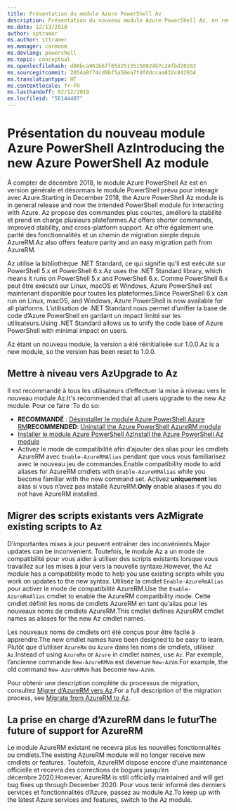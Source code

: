```yaml
---
title: Présentation du module Azure PowerShell Az
description: Présentation du nouveau module Azure PowerShell Az, en remplacement du module AzureRM.
ms.date: 12/13/2018
author: sptramer
ms.author: sttramer
ms.manager: carmonm
ms.devlang: powershell
ms.topic: conceptual
ms.openlocfilehash: d08bca962b6ff65d25135150824b7c24fbd20103
ms.sourcegitcommit: 2054a8f74cd9bf5a50ea7fdfddccaa632c842934
ms.translationtype: HT
ms.contentlocale: fr-FR
ms.lasthandoff: 02/12/2019
ms.locfileid: "56144407"
---
```

# <a name="introducing-the-new-azure-powershell-az-module"></a><span data-ttu-id="0296c-103">Présentation du nouveau module Azure PowerShell Az</span><span class="sxs-lookup"><span data-stu-id="0296c-103">Introducing the new Azure PowerShell Az module</span></span>

<span data-ttu-id="0296c-104">À compter de décembre 2018, le module Azure PowerShell Az est en version générale et désormais le module PowerShell prévu pour interagir avec Azure.</span><span class="sxs-lookup"><span data-stu-id="0296c-104">Starting in December 2018, the Azure PowerShell Az module is in general release and now the intended PowerShell module for interacting with Azure.</span></span> <span data-ttu-id="0296c-105">Az propose des commandes plus courtes, améliore la stabilité et prend en charge plusieurs plateformes.</span><span class="sxs-lookup"><span data-stu-id="0296c-105">Az offers shorter commands, improved stability, and cross-platform support.</span></span> <span data-ttu-id="0296c-106">Az offre également une parité des fonctionnalités et un chemin de migration simple depuis AzureRM.</span><span class="sxs-lookup"><span data-stu-id="0296c-106">Az also offers feature parity and an easy migration path from AzureRM.</span></span>

<span data-ttu-id="0296c-107">Az utilise la bibliothèque .NET Standard, ce qui signifie qu’il est exécuté sur PowerShell 5.x et PowerShell 6.x.</span><span class="sxs-lookup"><span data-stu-id="0296c-107">Az uses the .NET Standard library, which means it runs on PowerShell 5.x and PowerShell 6.x.</span></span>
<span data-ttu-id="0296c-108">Comme PowerShell 6.x peut être exécuté sur Linux, macOS et Windows, Azure PowerShell est maintenant disponible pour toutes les plateformes.</span><span class="sxs-lookup"><span data-stu-id="0296c-108">Since PowerShell 6.x can run on Linux, macOS, and Windows, Azure PowerShell is now available for all platforms.</span></span>
<span data-ttu-id="0296c-109">L’utilisation de .NET Standard nous permet d’unifier la base de code d’Azure PowerShell en gardant un impact limité sur les utilisateurs.</span><span class="sxs-lookup"><span data-stu-id="0296c-109">Using .NET Standard allows us to unify the code base of Azure PowerShell with minimal impact on users.</span></span>

<span data-ttu-id="0296c-110">Az étant un nouveau module, la version a été réinitialisée sur 1.0.0.</span><span class="sxs-lookup"><span data-stu-id="0296c-110">Az is a new module, so the version has been reset to 1.0.0.</span></span>

## <a name="upgrade-to-az"></a><span data-ttu-id="0296c-111">Mettre à niveau vers Az</span><span class="sxs-lookup"><span data-stu-id="0296c-111">Upgrade to Az</span></span>

<span data-ttu-id="0296c-112">Il est recommandé à tous les utilisateurs d’effectuer la mise à niveau vers le nouveau module Az.</span><span class="sxs-lookup"><span data-stu-id="0296c-112">It's recommended that all users upgrade to the new Az module.</span></span> <span data-ttu-id="0296c-113">Pour ce faire :</span><span class="sxs-lookup"><span data-stu-id="0296c-113">To do so:</span></span>

* <span data-ttu-id="0296c-114">__RECOMMANDÉ__ : [Désinstaller le module Azure PowerShell Azure RM](/powershell/azure/uninstall-az-ps#uninstall-the-azurerm-module)</span><span class="sxs-lookup"><span data-stu-id="0296c-114">__RECOMMENDED__: [Uninstall the Azure PowerShell AzureRM module](/powershell/azure/uninstall-az-ps#uninstall-the-azurerm-module)</span></span>
* [<span data-ttu-id="0296c-115">Installer le module Azure PowerShell Az</span><span class="sxs-lookup"><span data-stu-id="0296c-115">Install the Azure PowerShell Az module</span></span>](/powershell/azure/install-az-ps)
* <span data-ttu-id="0296c-116">Activez le mode de compatibilité afin d’ajouter des alias pour les cmdlets AzureRM avec `Enable-AzureRMAlias` pendant que vous vous familiarisez avec le nouveau jeu de commandes.</span><span class="sxs-lookup"><span data-stu-id="0296c-116">Enable compatibility mode to add aliases for AzureRM cmdlets with `Enable-AzureRMAlias` while you become familiar with the new command set.</span></span> <span data-ttu-id="0296c-117">Activez __uniquement__ les alias si vous n’avez pas installé AzureRM.</span><span class="sxs-lookup"><span data-stu-id="0296c-117">__Only__ enable aliases if you do not have AzureRM installed.</span></span>

## <a name="migrate-existing-scripts-to-az"></a><span data-ttu-id="0296c-118">Migrer des scripts existants vers Az</span><span class="sxs-lookup"><span data-stu-id="0296c-118">Migrate existing scripts to Az</span></span>

<span data-ttu-id="0296c-119">D’importantes mises à jour peuvent entraîner des inconvénients.</span><span class="sxs-lookup"><span data-stu-id="0296c-119">Major updates can be inconvenient.</span></span> <span data-ttu-id="0296c-120">Toutefois, le module Az a un mode de compatibilité pour vous aider à utiliser des scripts existants lorsque vous travaillez sur les mises à jour vers la nouvelle syntaxe.</span><span class="sxs-lookup"><span data-stu-id="0296c-120">However, the Az module has a compatibility mode to help you use existing scripts while you work on updates to the new syntax.</span></span> <span data-ttu-id="0296c-121">Utilisez la cmdlet `Enable-AzureRmAlias` pour activer le mode de compatibilité AzureRM.</span><span class="sxs-lookup"><span data-stu-id="0296c-121">Use the `Enable-AzureRmAlias` cmdlet to enable the AzureRM compatibility mode.</span></span> <span data-ttu-id="0296c-122">Cette cmdlet définit les noms de cmdlets AzureRM en tant qu’alias pour les nouveaux noms de cmdlets AzureRM.</span><span class="sxs-lookup"><span data-stu-id="0296c-122">This cmdlet defines AzureRM cmdlet names as aliases for the new Az cmdlet names.</span></span>

<span data-ttu-id="0296c-123">Les nouveaux noms de cmdlets ont été conçus pour être facile à apprendre.</span><span class="sxs-lookup"><span data-stu-id="0296c-123">The new cmdlet names have been designed to be easy to learn.</span></span> <span data-ttu-id="0296c-124">Plutôt que d’utiliser `AzureRm` ou `Azure` dans les noms de cmdlets, utilisez `Az`.</span><span class="sxs-lookup"><span data-stu-id="0296c-124">Instead of using `AzureRm` or `Azure` in cmdlet names, use `Az`.</span></span> <span data-ttu-id="0296c-125">Par exemple, l’ancienne commande `New-AzureRMVm` est devenue `New-AzVm`.</span><span class="sxs-lookup"><span data-stu-id="0296c-125">For example, the old command `New-AzureRMVm` has become `New-AzVm`.</span></span>

<span data-ttu-id="0296c-126">Pour obtenir une description complète du processus de migration, consultez [Migrer d’AzureRM vers Az](migrate-from-azurerm-to-az.md).</span><span class="sxs-lookup"><span data-stu-id="0296c-126">For a full description of the migration process, see [Migrate from AzureRM to Az](migrate-from-azurerm-to-az.md).</span></span>

## <a name="the-future-of-support-for-azurerm"></a><span data-ttu-id="0296c-127">La prise en charge d’AzureRM dans le futur</span><span class="sxs-lookup"><span data-stu-id="0296c-127">The future of support for AzureRM</span></span>

<span data-ttu-id="0296c-128">Le module AzureRM existant ne recevra plus les nouvelles fonctionnalités ou cmdlets.</span><span class="sxs-lookup"><span data-stu-id="0296c-128">The existing AzureRM module will no longer receive new cmdlets or features.</span></span> <span data-ttu-id="0296c-129">Toutefois, AzureRM dispose encore d’une maintenance officielle et recevra des corrections de bogues jusqu’en décembre 2020.</span><span class="sxs-lookup"><span data-stu-id="0296c-129">However, AzureRM is still officially maintained and will get bug fixes up through December 2020.</span></span> <span data-ttu-id="0296c-130">Pour vous tenir informé des derniers services et fonctionnalités d’Azure, passez au module Az.</span><span class="sxs-lookup"><span data-stu-id="0296c-130">To keep up with the latest Azure services and features, switch to the Az module.</span></span>
